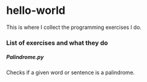 # hello-world
This is where I collect the programming exercises I do.

### List of exercises and what they do

##### Palindrome.py 
Checks if a given word or sentence is a palindrome.
